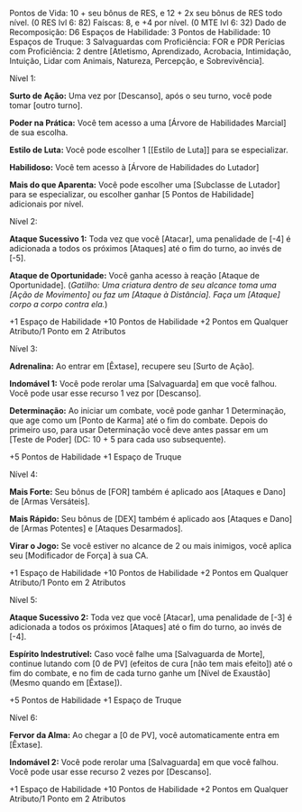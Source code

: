 Pontos de Vida: 10 + seu bônus de RES, e 12 + 2x seu bônus de RES todo nível.
(0 RES lvl 6: 82)
Faíscas: 8, e +4 por nível. 
(0 MTE lvl 6: 32)
Dado de Recomposição: D6
Espaços de Habilidade: 3
Pontos de Habilidade: 10
Espaços de Truque: 3
Salvaguardas com Proficiência: FOR e PDR
Perícias com Proficiência: 2 dentre [Atletismo, Aprendizado, Acrobacia, Intimidação, Intuição, Lidar com Animais, Natureza, Percepção, e Sobrevivência].

Nível 1: 

**Surto de Ação:** Uma vez por [Descanso], após o seu turno, você pode tomar [outro turno].

**Poder na Prática:** Você tem acesso a uma [Árvore de Habilidades Marcial] de sua escolha.

**Estilo de Luta:** Você pode escolher 1 [[Estilo de Luta]] para se especializar.

**Habilidoso:** Você tem acesso à [Árvore de Habilidades do Lutador]

**Mais do que Aparenta:** Você pode escolher uma [Subclasse de Lutador] para se especializar, ou escolher ganhar [5 Pontos de Habilidade] adicionais por nível.

Nível 2:

**Ataque Sucessivo 1:** Toda vez que você [Atacar], uma penalidade de [-4] é adicionada a todos os próximos [Ataques] até o fim do turno, ao invés de [-5].

**Ataque de Oportunidade:** Você ganha acesso à reação [Ataque de Oportunidade]. (*Gatilho: Uma criatura dentro de seu alcance toma uma [Ação de Movimento] ou faz um [Ataque à Distância]. Faça um [Ataque] corpo a corpo contra ela.*)

+1 Espaço de Habilidade
+10 Pontos de Habilidade
+2 Pontos em Qualquer Atributo/1 Ponto em 2 Atributos

Nível 3:

**Adrenalina:** Ao entrar em [Êxtase], recupere seu [Surto de Ação].

**Indomável 1:** Você pode rerolar uma [Salvaguarda] em que você falhou. Você pode usar esse recurso 1 vez por [Descanso].

**Determinação:** Ao iniciar um combate, você pode ganhar 1 Determinação, que age como um [Ponto de Karma] até o fim do combate. Depois do primeiro uso, para usar Determinação você deve antes passar em um [Teste de Poder] (DC: 10 + 5 para cada uso subsequente).

+5 Pontos de Habilidade
+1 Espaço de Truque

Nível 4:

**Mais Forte:** Seu bônus de [FOR] também é aplicado aos [Ataques e Dano] de [Armas Versáteis].

**Mais Rápido:** Seu bônus de [DEX] também é aplicado aos [Ataques e Dano] de [Armas Potentes] e [Ataques Desarmados].

**Virar o Jogo:** Se você estiver no alcance de 2 ou mais inimigos, você aplica seu [Modificador de Força] à sua CA.

+1 Espaço de Habilidade
+10 Pontos de Habilidade
+2 Pontos em Qualquer Atributo/1 Ponto em 2 Atributos

Nível 5:

**Ataque Sucessivo 2:** Toda vez que você [Atacar], uma penalidade de [-3] é adicionada a todos os próximos [Ataques] até o fim do turno, ao invés de [-4].

**Espírito Indestrutível:** Caso você falhe uma [Salvaguarda de Morte], continue lutando com [0 de PV] (efeitos de cura [não tem mais efeito]) até o fim do combate, e no fim de cada turno ganhe um [Nível de Exaustão] (Mesmo quando em [Êxtase]).

+5 Pontos de Habilidade
+1 Espaço de Truque

Nível 6:

**Fervor da Alma:** Ao chegar a [0 de PV], você automaticamente entra em [Êxtase].

**Indomável 2:** Você pode rerolar uma [Salvaguarda] em que você falhou. Você pode usar esse recurso 2 vezes por [Descanso].

+1 Espaço de Habilidade
+10 Pontos de Habilidade
+2 Pontos em Qualquer Atributo/1 Ponto em 2 Atributos